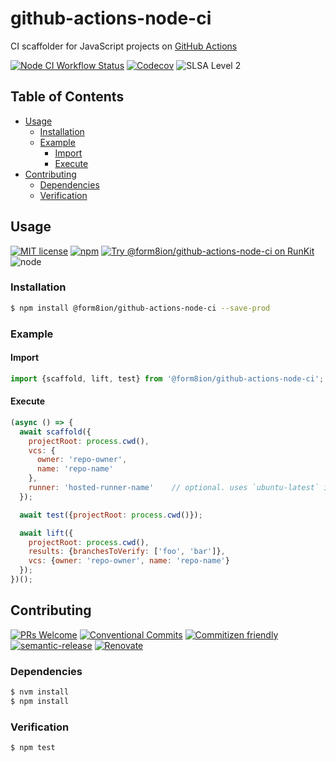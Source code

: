 # github-actions-node-ci

CI scaffolder for JavaScript projects on [GitHub Actions](https://github.com/features/actions)

<!--status-badges start -->

[![Node CI Workflow Status][github-actions-ci-badge]][github-actions-ci-link]
[![Codecov][coverage-badge]][coverage-link]
![SLSA Level 2][slsa-badge]

<!--status-badges end -->

## Table of Contents

* [Usage](#usage)
  * [Installation](#installation)
  * [Example](#example)
    * [Import](#import)
    * [Execute](#execute)
* [Contributing](#contributing)
  * [Dependencies](#dependencies)
  * [Verification](#verification)

## Usage

<!--consumer-badges start -->

[![MIT license][license-badge]][license-link]
[![npm][npm-badge]][npm-link]
[![Try @form8ion/github-actions-node-ci on RunKit][runkit-badge]][runkit-link]
![node][node-badge]

<!--consumer-badges end -->

### Installation

```sh
$ npm install @form8ion/github-actions-node-ci --save-prod
```

### Example

#### Import

```javascript
import {scaffold, lift, test} from '@form8ion/github-actions-node-ci';
```

#### Execute

```javascript
(async () => {
  await scaffold({
    projectRoot: process.cwd(),
    vcs: {
      owner: 'repo-owner',
      name: 'repo-name'
    },
    runner: 'hosted-runner-name'    // optional. uses `ubuntu-latest` if not provided
  });

  await test({projectRoot: process.cwd()});

  await lift({
    projectRoot: process.cwd(),
    results: {branchesToVerify: ['foo', 'bar']},
    vcs: {owner: 'repo-owner', name: 'repo-name'}
  });
})();
```

## Contributing

<!--contribution-badges start -->

[![PRs Welcome][PRs-badge]][PRs-link]
[![Conventional Commits][commit-convention-badge]][commit-convention-link]
[![Commitizen friendly][commitizen-badge]][commitizen-link]
[![semantic-release][semantic-release-badge]][semantic-release-link]
[![Renovate][renovate-badge]][renovate-link]

<!--contribution-badges end -->

### Dependencies

```sh
$ nvm install
$ npm install
```

### Verification

```sh
$ npm test
```

[PRs-link]: http://makeapullrequest.com

[PRs-badge]: https://img.shields.io/badge/PRs-welcome-brightgreen.svg

[commit-convention-link]: https://conventionalcommits.org

[commit-convention-badge]: https://img.shields.io/badge/Conventional%20Commits-1.0.0-yellow.svg

[commitizen-link]: http://commitizen.github.io/cz-cli/

[commitizen-badge]: https://img.shields.io/badge/commitizen-friendly-brightgreen.svg

[semantic-release-link]: https://github.com/semantic-release/semantic-release

[semantic-release-badge]: https://img.shields.io/badge/semantic--release-angular-e10079?logo=semantic-release

[renovate-link]: https://renovatebot.com

[renovate-badge]: https://img.shields.io/badge/renovate-enabled-brightgreen.svg?logo=renovatebot

[license-link]: LICENSE

[license-badge]: https://img.shields.io/github/license/form8ion/github-actions-node-ci.svg

[npm-link]: https://www.npmjs.com/package/@form8ion/github-actions-node-ci

[npm-badge]: https://img.shields.io/npm/v/@form8ion/github-actions-node-ci?logo=npm

[runkit-link]: https://npm.runkit.com/@form8ion/github-actions-node-ci

[runkit-badge]: https://badge.runkitcdn.com/@form8ion/github-actions-node-ci.svg

[github-actions-ci-link]: https://github.com/form8ion/github-actions-node-ci/actions?query=workflow%3A%22Node.js+CI%22+branch%3Amaster

[github-actions-ci-badge]: https://img.shields.io/github/actions/workflow/status/form8ion/github-actions-node-ci/node-ci.yml.svg?branch=master&logo=github

[coverage-link]: https://codecov.io/github/form8ion/github-actions-node-ci

[coverage-badge]: https://img.shields.io/codecov/c/github/form8ion/github-actions-node-ci?logo=codecov

[slsa-badge]: https://slsa.dev/images/gh-badge-level2.svg

[node-badge]: https://img.shields.io/node/v/@form8ion/github-actions-node-ci?logo=node.js
